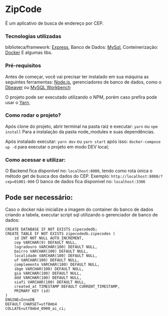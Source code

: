 # ZipCode

É um aplicativo de busca de endereço por CEP.

### Tecnologias utilizadas
biblioteca/framework: [Express](https://expressjs.com/pt-br/),
Banco de Dados: [MySql](https://www.mysql.com/),
Conteinerização: [Docker](https://www.docker.com/)
E algumas libs.

### Pré-requisitos

Antes de começar, você vai precisar ter instalado em sua máquina as seguintes ferramentas:
[Node.js](https://nodejs.org/en/), gerenciadores de banco de dados, como o [Dbeaver](https://dbeaver.io/download/) ou [MySQL Workbench](https://www.mysql.com/products/workbench/)

O projeto pode ser executado utilizando o NPM, porém caso prefira pode usar o [Yarn](https://yarnpkg.com/),


### Como rodar o projeto?

Após clone do projeto, abrir terminal na pasta raiz e executar:
`yarn` ou `npm install`
Para a instalação da pasta node_modules e suas dependências.

Após instalado executar:
`yarn dev` ou `yarn start`
após isso:
`docker-compose up -d`
para executar o projeto em modo DEV local;


### Como acessar e utilizar:

O Backend fica disponível no: `localhost:8000`, tendo como rota única o método get de busca dos dados do CEP. 
Exemplo:
`http://localhost:8000/?cep=01001-000`
O banco de dados fica disponível no: `localhost:3306`

## Pode ser necessário:

Caso o docker não inicialize a imagem do container do banco de dados criando a tabela, executar script sql utilizando o gerenciador de banco de dados:
```
CREATE DATABASE IF NOT EXISTS zipecodedb;
CREATE TABLE IF NOT EXISTS zipecodedb.zipecodes (
	id INT NOT NULL AUTO_INCREMENT,
    cep VARCHAR(9) DEFAULT NULL,
    logradouro VARCHAR(100) DEFAULT NULL,
    bairro VARCHAR(100) DEFAULT NULL,
    localidade VARCHAR(100) DEFAULT NULL,
    uf VARCHAR(100) DEFAULT NULL,
    complemento VARCHAR(100) DEFAULT NULL,
    ibge VARCHAR(100) DEFAULT NULL,
    gia VARCHAR(100) DEFAULT NULL,
    ddd VARCHAR(100) DEFAULT NULL,
    siafi VARCHAR(100) DEFAULT NULL,
    created_at TIMESTAMP DEFAULT CURRENT_TIMESTAMP,
    PRIMARY KEY (id)
)
ENGINE=InnoDB
DEFAULT CHARSET=utf8mb4
COLLATE=utf8mb4_0900_ai_ci;
```
